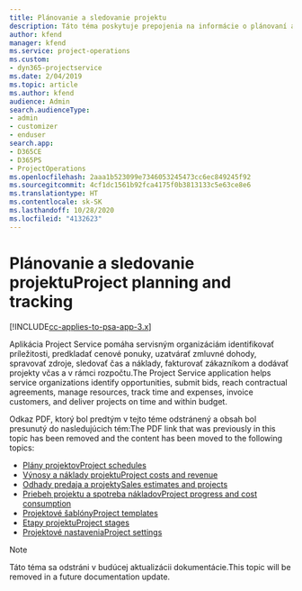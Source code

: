 ```yaml
---
title: Plánovanie a sledovanie projektu
description: Táto téma poskytuje prepojenia na informácie o plánovaní a sledovaní v Project Service Automation.
author: kfend
manager: kfend
ms.service: project-operations
ms.custom:
- dyn365-projectservice
ms.date: 2/04/2019
ms.topic: article
ms.author: kfend
audience: Admin
search.audienceType:
- admin
- customizer
- enduser
search.app:
- D365CE
- D365PS
- ProjectOperations
ms.openlocfilehash: 2aaa1b523099e7346053245473cc6ec849245f92
ms.sourcegitcommit: 4cf1dc1561b92fca4175f0b3813133c5e63ce8e6
ms.translationtype: HT
ms.contentlocale: sk-SK
ms.lasthandoff: 10/28/2020
ms.locfileid: "4132623"
---
```

# <a name="project-planning-and-tracking"></a><span data-ttu-id="272c2-103">Plánovanie a sledovanie projektu</span><span class="sxs-lookup"><span data-stu-id="272c2-103">Project planning and tracking</span></span>

[!INCLUDE[cc-applies-to-psa-app-3.x](../../includes/cc-applies-to-psa-app-3x.md)]

<span data-ttu-id="272c2-104">Aplikácia Project Service pomáha servisným organizáciám identifikovať príležitosti, predkladať cenové ponuky, uzatvárať zmluvné dohody, spravovať zdroje, sledovať čas a náklady, fakturovať zákazníkom a dodávať projekty včas a v rámci rozpočtu.</span><span class="sxs-lookup"><span data-stu-id="272c2-104">The Project Service application helps service organizations identify opportunities, submit bids, reach contractual agreements, manage resources, track time and expenses, invoice customers, and deliver projects on time and within budget.</span></span> 

<span data-ttu-id="272c2-105">Odkaz PDF, ktorý bol predtým v tejto téme odstránený a obsah bol presunutý do nasledujúcich tém:</span><span class="sxs-lookup"><span data-stu-id="272c2-105">The PDF link that was previously in this topic has been removed and the content has been moved to the following topics:</span></span>

- [<span data-ttu-id="272c2-106">Plány projektov</span><span class="sxs-lookup"><span data-stu-id="272c2-106">Project schedules</span></span>](../project-creating.md)
- [<span data-ttu-id="272c2-107">Výnosy a náklady projektu</span><span class="sxs-lookup"><span data-stu-id="272c2-107">Project costs and revenue</span></span>](../project-estimating.md)
- [<span data-ttu-id="272c2-108">Odhady predaja a projekty</span><span class="sxs-lookup"><span data-stu-id="272c2-108">Sales estimates and projects</span></span>](../project-leveraging.md)
- [<span data-ttu-id="272c2-109">Priebeh projektu a spotreba nákladov</span><span class="sxs-lookup"><span data-stu-id="272c2-109">Project progress and cost consumption</span></span>](../project-tracking.md)
- [<span data-ttu-id="272c2-110">Projektové šablóny</span><span class="sxs-lookup"><span data-stu-id="272c2-110">Project templates</span></span>](../project-templates.md)
- [<span data-ttu-id="272c2-111">Etapy projektu</span><span class="sxs-lookup"><span data-stu-id="272c2-111">Project stages</span></span>](../project-stages.md)
- [<span data-ttu-id="272c2-112">Projektové nastavenia</span><span class="sxs-lookup"><span data-stu-id="272c2-112">Project settings</span></span>](../project-settings.md)

> [!NOTE]
> <span data-ttu-id="272c2-113">Táto téma sa odstráni v budúcej aktualizácii dokumentácie.</span><span class="sxs-lookup"><span data-stu-id="272c2-113">This topic will be removed in a future documentation update.</span></span> 
